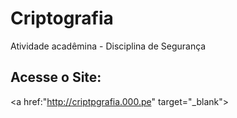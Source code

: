# Criptografia
Atividade acadêmina - Disciplina de Segurança 

## Acesse o Site:
<a href:"http://criptpgrafia.000.pe" target="_blank"></a>

